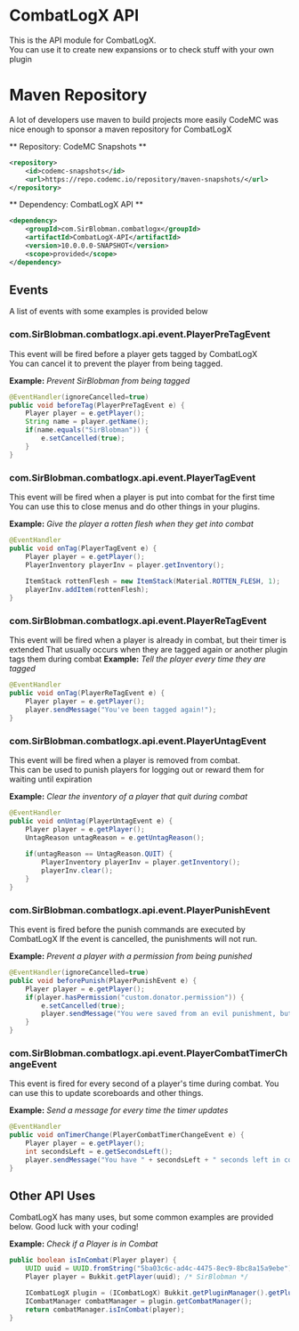 # CombatLogX API
This is the API module for CombatLogX.   
You can use it to create new expansions or to check stuff with your own plugin

# Maven Repository
A lot of developers use maven to build projects more easily
CodeMC was nice enough to sponsor a maven repository for CombatLogX

** Repository: CodeMC Snapshots **
```xml
<repository>
    <id>codemc-snapshots</id>
    <url>https://repo.codemc.io/repository/maven-snapshots/</url>
</repository>
```

** Dependency: CombatLogX API **
```xml
<dependency>
    <groupId>com.SirBlobman.combatlogx</groupId>
    <artifactId>CombatLogX-API</artifactId>
    <version>10.0.0.0-SNAPSHOT</version>
    <scope>provided</scope>
</dependency>
```

## Events
A list of events with some examples is provided below
### com.SirBlobman.combatlogx.api.event.PlayerPreTagEvent
This event will be fired before a player gets tagged by CombatLogX  
You can cancel it to prevent the player from being tagged.  

**Example:** *Prevent SirBlobman from being tagged*
```java
@EventHandler(ignoreCancelled=true)
public void beforeTag(PlayerPreTagEvent e) {
    Player player = e.getPlayer();
    String name = player.getName();
    if(name.equals("SirBlobman")) {
        e.setCancelled(true);
    }
}
```

### com.SirBlobman.combatlogx.api.event.PlayerTagEvent
This event will be fired when a player is put into combat for the first time
You can use this to close menus and do other things in your plugins.

**Example:** *Give the player a rotten flesh when they get into combat*
```java
@EventHandler
public void onTag(PlayerTagEvent e) {
    Player player = e.getPlayer();
    PlayerInventory playerInv = player.getInventory();
    
    ItemStack rottenFlesh = new ItemStack(Material.ROTTEN_FLESH, 1);
    playerInv.addItem(rottenFlesh);
}
```

### com.SirBlobman.combatlogx.api.event.PlayerReTagEvent
This event will be fired when a player is already in combat, but their timer is extended
That usually occurs when they are tagged again or another plugin tags them during combat
**Example:** *Tell the player every time they are tagged*
```java
@EventHandler
public void onTag(PlayerReTagEvent e) {
    Player player = e.getPlayer();
    player.sendMessage("You've been tagged again!");
}
```

### com.SirBlobman.combatlogx.api.event.PlayerUntagEvent
This event will be fired when a player is removed from combat.  
This can be used to punish players for logging out or reward them for waiting until expiration

**Example:** *Clear the inventory of a player that quit during combat*
```java
@EventHandler
public void onUntag(PlayerUntagEvent e) {
    Player player = e.getPlayer();
    UntagReason untagReason = e.getUntagReason();
    
    if(untagReason == UntagReason.QUIT) {
        PlayerInventory playerInv = player.getInventory();
        playerInv.clear();
    }
}
```

### com.SirBlobman.combatlogx.api.event.PlayerPunishEvent
This event is fired before the punish commands are executed by CombatLogX
If the event is cancelled, the punishments will not run.

**Example:** *Prevent a player with a permission from being punished*
```java
@EventHandler(ignoreCancelled=true)
public void beforePunish(PlayerPunishEvent e) {
    Player player = e.getPlayer();
    if(player.hasPermission("custom.donator.permission")) {
        e.setCancelled(true);
        player.sendMessage("You were saved from an evil punishment, but please don't log out during combat.");
    }
}
```

### com.SirBlobman.combatlogx.api.event.PlayerCombatTimerChangeEvent
This event is fired for every second of a player's time during combat.
You can use this to update scoreboards and other things.

**Example:** *Send a message for every time the timer updates*
```java
@EventHandler
public void onTimerChange(PlayerCombatTimerChangeEvent e) {
    Player player = e.getPlayer();
    int secondsLeft = e.getSecondsLeft();
    player.sendMessage("You have " + secondsLeft + " seconds left in combat.");
}
```

## Other API Uses
CombatLogX has many uses, but some common examples are provided below.
Good luck with your coding!

**Example:** *Check if a Player is in Combat*
```java
public boolean isInCombat(Player player) {
    UUID uuid = UUID.fromString("5ba03c6c-ad4c-4475-8ec9-8bc8a15a9ebe");
    Player player = Bukkit.getPlayer(uuid); /* SirBlobman */

    ICombatLogX plugin = (ICombatLogX) Bukkit.getPluginManager().getPlugin("CombatLogX"); /* Make sure to check CombatLogX is enabled first */
    ICombatManager combatManager = plugin.getCombatManager();
    return combatManager.isInCombat(player);
}
```